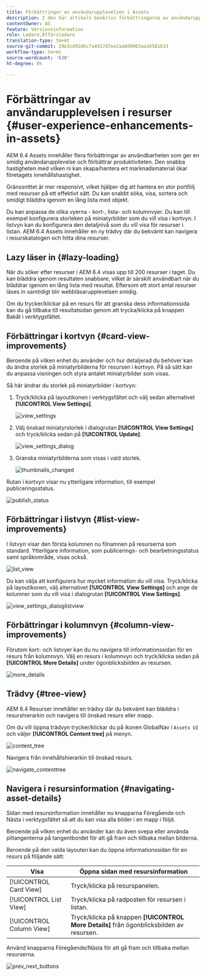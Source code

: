 ```yaml
---
title: Förbättringar av användarupplevelsen i Assets
description: I den här artikeln beskrivs förbättringarna av användarupplevelsen i AEM 6.4 Assets.
contentOwner: AG
feature: Versionsinformation
role: Ledare,Affärsledare
translation-type: tm+mt
source-git-commit: 29e3cd92d6c7a4917d7ee2aa8d9963aa16581633
workflow-type: tm+mt
source-wordcount: '630'
ht-degree: 0%

---
```



# Förbättringar av användarupplevelsen i resurser {#user-experience-enhancements-in-assets}

AEM 6.4 Assets innehåller flera förbättringar av användbarheten som ger en smidig användarupplevelse och förbättrar produktiviteten. Den snabba hastigheten med vilken ni kan skapa/hantera ert marknadsmaterial ökar företagets innehållshastighet.

Gränssnittet är mer responsivt, vilket hjälper dig att hantera en stor portfölj med resurser på ett effektivt sätt. Du kan snabbt söka, visa, sortera och smidigt bläddra igenom en lång lista med objekt.

Du kan anpassa de olika vyerna - kort-, lista- och kolumnvyer. Du kan till exempel konfigurera storleken på miniatyrbilder som du vill visa i kortvyn. I listvyn kan du konfigurera den detaljnivå som du vill visa för resurser i listan. AEM 6.4 Assets innehåller en ny trädvy där du bekvämt kan navigera i resurskatalogen och hitta dina resurser.

## Lazy läser in {#lazy-loading}

När du söker efter resurser i AEM 6.4 visas upp till 200 resurser i taget. Du kan bläddra igenom resultaten snabbare, vilket är särskilt användbart när du bläddrar igenom en lång lista med resultat. Eftersom ett stort antal resurser läses in samtidigt blir webbläsarupplevelsen smidig.

Om du trycker/klickar på en resurs för att granska dess informationssida kan du gå tillbaka till resultatsidan genom att trycka/klicka på knappen Bakåt i verktygsfältet.

## Förbättringar i kortvyn {#card-view-improvements}

Beroende på vilken enhet du använder och hur detaljerad du behöver kan du ändra storlek på miniatyrbilderna för resursen i kortvyn. På så sätt kan du anpassa visningen och styra antalet miniatyrbilder som visas.

Så här ändrar du storlek på miniatyrbilder i kortvyn:

1. Tryck/klicka på layoutikonen i verktygsfältet och välj sedan alternativet **[!UICONTROL View Settings]**.

   ![view_settings](assets/view_settings.png)

1. Välj önskad miniatyrstorlek i dialogrutan **[!UICONTROL View Settings]** och tryck/klicka sedan på **[!UICONTROL Update]**.

   ![view_settings_dialog](assets/view_settings_dialog.png)

1. Granska miniatyrbilderna som visas i vald storlek.

   ![thumbnails_changed](assets/thumbnails_changed.png)

Rutan i kortvyn visar nu ytterligare information, till exempel publiceringsstatus.

![publish_status](assets/publish_status.png)

## Förbättringar i listvyn {#list-view-improvements}

I listvyn visar den första kolumnen nu filnamnen på resurserna som standard. Ytterligare information, som publicerings- och bearbetningsstatus samt språkområde, visas också.

![list_view](assets/list_view.png)

Du kan välja att konfigurera hur mycket information du vill visa. Tryck/klicka på layoutikonen, välj alternativet **[!UICONTROL View Settings]** och ange de kolumner som du vill visa i dialogrutan **[!UICONTROL View Settings]**.

![view_settings_dialoglistview](assets/view_settings_dialoglistview.png)

## Förbättringar i kolumnvyn {#column-view-improvements}

Förutom kort- och listvyer kan du nu navigera till informationssidan för en resurs från kolumnvyn. Välj en resurs i kolumnvyn och tryck/klicka sedan på **[!UICONTROL More Details]** under ögonblicksbilden av resursen.

![more_details](assets/more_details.png)

## Trädvy {#tree-view}

AEM 6.4 Resurser innehåller en trädvy där du bekvämt kan bläddra i resurshierarkin och navigera till önskad resurs eller mapp.

Om du vill öppna trädvyn trycker/klickar du på ikonen GlobalNav i `Assets UI` och väljer **[!UICONTROL Content tree]** på menyn.

![content_tree](assets/content_tree.png)

Navigera från innehållshierarkin till önskad resurs.

![navigate_contenttree](assets/navigate_contenttree.png)

## Navigera i resursinformation {#navigating-asset-details}

Sidan med resursinformation innehåller nu knapparna Föregående och Nästa i verktygsfältet så att du kan visa alla bilder i en mapp i följd.

Beroende på vilken enhet du använder kan du även svepa eller använda piltangenterna på tangentbordet för att gå fram och tillbaka mellan bilderna.

Beroende på den valda layouten kan du öppna informationssidan för en resurs på följande sätt:

| **Visa** | **Öppna sidan med resursinformation** |
|---|---|
| [!UICONTROL Card View] | Tryck/klicka på resurspanelen. |
| [!UICONTROL List View] | Tryck/klicka på radposten för resursen i listan. |
| [!UICONTROL Column View] | Tryck/klicka på knappen **[!UICONTROL More Details]** från ögonblicksbilden av resursen. |

Använd knapparna Föregående/Nästa för att gå fram och tillbaka mellan resurserna.

![prev_next_buttons](assets/prev_next_buttons.png)
